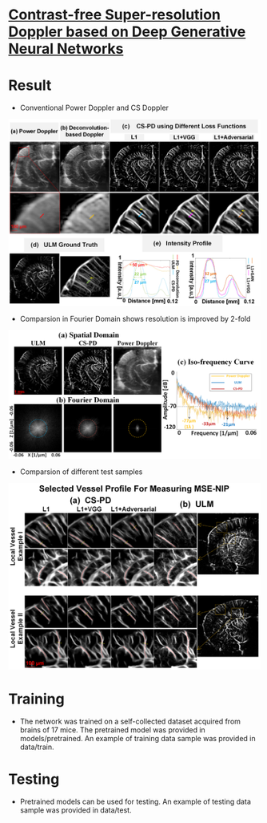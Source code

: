 # [Contrast-free Super-resolution Doppler based on Deep Generative Neural Networks](https://www.biorxiv.org/content/10.1101/2022.09.29.510188v1.abstract)

# Result
- Conventional Power Doppler and CS Doppler
 <img src="imgs/Compare1.PNG" width="800px"/>

- Comparsion in Fourier Domain shows resolution is improved by 2-fold
 <img src="imgs/FourierCompare.PNG" width="800px"/>

- Comparsion of different test samples
 <img src="imgs/Compare2.PNG" width="800px"/>

# Training
- The network was trained on a self-collected dataset acquired from brains of 17 mice. The pretrained model was provided in models/pretrained. An example of training data sample was provided in data/train. 

# Testing
- Pretrained models can be used for testing. An example of testing data sample was provided in data/test. 


